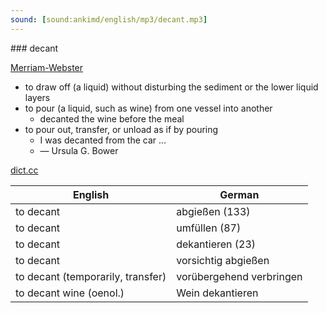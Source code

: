 ```yaml
---
sound: [sound:ankimd/english/mp3/decant.mp3]
---
```


\### decant

[Merriam-Webster](https://www.merriam-webster.com/dictionary/decant)

- to draw off (a liquid) without disturbing the sediment or the lower liquid layers
- to pour (a liquid, such as wine) from one vessel into another
    - decanted the wine before the meal
- to pour out, transfer, or unload as if by pouring
    - I was decanted from the car …
    - — Ursula G. Bower

[dict.cc](https://www.dict.cc/decant)

| English        | German       |
| -------------- | ------------ |
| to decant | abgießen (133) |
| to decant | umfüllen (87) |
| to decant | dekantieren (23) |
| to decant | vorsichtig abgießen |
| to decant (temporarily, transfer) | vorübergehend verbringen |
| to decant wine (oenol.) | Wein dekantieren |
